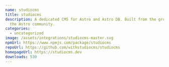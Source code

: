 ```yaml
---
name: studiocms
title: studiocms
description: A dedicated CMS for Astro and Astro DB. Built from the ground up by
  the Astro community.
categories:
  - uncategorized
image: /assets/integrations/studiocms-master.svg
npmUrl: https://www.npmjs.com/package/studiocms
repoUrl: https://github.com/withstudiocms/studiocms
homepageUrl: https://studiocms.dev
downloads: 530
---
```

